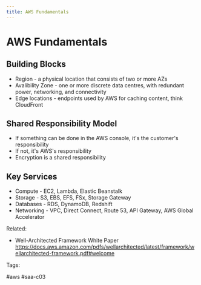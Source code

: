 ```yaml
---
title: AWS Fundamentals
---
```


# AWS Fundamentals

## Building Blocks

* Region - a physical location that consists of two or more AZs
* Avalibility Zone - one or more discrete data centres, with redundant power,
  networking, and connectivity
* Edge locations - endpoints used by AWS for caching content, think
  CloudFront

## Shared Responsibility Model

* If something can be done in the AWS console, it's the customer's
  responsibility
* If not, it's AWS's responsibility
* Encryption is a shared responsibility

## Key Services

* Compute - EC2, Lambda, Elastic Beanstalk
* Storage - S3, EBS, EFS, FSx, Storage Gateway
* Databases - RDS, DynamoDB, Redshift
* Networking - VPC, Direct Connect, Route 53, API Gateway, AWS Global
  Accelerator

Related:

  * Well-Architected Framework White Paper <https://docs.aws.amazon.com/pdfs/wellarchitected/latest/framework/wellarchitected-framework.pdf#welcome>

Tags:

  #aws #saa-c03
